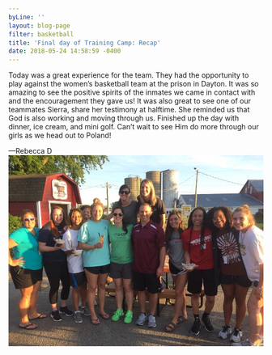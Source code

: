 ```yaml
---
byLine: ''
layout: blog-page
filter: basketball
title: 'Final day of Training Camp: Recap'
date: 2018-05-24 14:58:59 -0400
---
```

Today was a great experience for the team. They had the opportunity to play against the women’s basketball team at the prison in Dayton. It was so amazing to see the positive spirits of the inmates we came in contact with and the encouragement they gave us! It was also great to see one of our teammates Sierra, share her testimony at halftime. She reminded us that God is also working and moving through us. Finished up the day with dinner, ice cream, and mini golf. Can’t wait to see Him do more through our girls as we head out to Poland!

—Rebecca D![](/uploads/2018/05/24/7F57CD05-2416-4536-AD1A-902575A3707E.jpeg)
